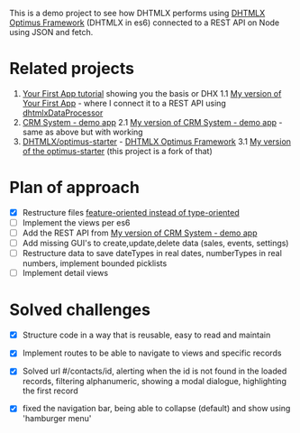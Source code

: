 This is a demo project to see how DHTMLX performs using [DHTMLX Optimus Framework](https://docs.dhtmlx.com/optimus__index.html) (DHTMLX in es6) connected to a REST API on Node using JSON and fetch.

# Related projects

1. [Your First App tutorial](https://docs.dhtmlx.com/tutorials__first_app__index.html) showing you the basis or DHX
  1.1 [My version of Your First App](https://github.com/rkristelijn/dhtmlx-grid-rest-api) - where I connect it to a REST API using [dhtmlxDataProcessor](https://docs.dhtmlx.com/dataprocessor__index.html)
2. [CRM System - demo app](https://dhtmlx.com/docs/products/demoApps/dhtmlxCRMSystem/index.html)
  2.1 [My version of CRM System - demo app](https://github.com/rkristelijn/dhtmlx-json-node) - same as above but with working 
3. [DHTMLX/optimus-starter](https://github.com/DHTMLX/optimus-start) - [DHTMLX Optimus Framework](https://docs.dhtmlx.com/optimus__index.html)
  3.1 [My version of the optimus-starter](https://github.com/rkristelijn/optimus-start) (this project is a fork of that)

# Plan of approach

- [X] Restructure files [feature-oriented instead of type-oriented](https://softwareengineering.stackexchange.com/questions/338597/folder-by-type-or-folder-by-feature)
- [ ] Implement the views per es6
- [ ] Add the REST API from [My version of CRM System - demo app](https://github.com/rkristelijn/dhtmlx-json-node)
- [ ] Add missing GUI's to create,update,delete data (sales, events, settings)
- [ ] Restructure data to save dateTypes in real dates, numberTypes in real numbers, implement bounded picklists
- [ ] Implement detail views

# Solved challenges
- [x] Structure code in a way that is reusable, easy to read and maintain
- [x] Implement routes to be able to navigate to views and specific records
- [x] Solved url #/contacts/id, alerting when the id is not found in the loaded records, filtering alphanumeric, showing a modal dialogue, highlighting the first record
- [x] fixed the navigation bar, being able to collapse (default) and show using 'hamburger menu'


